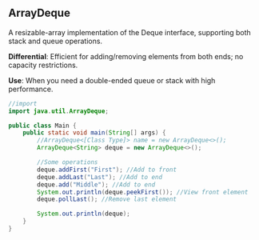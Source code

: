 ## ArrayDeque

A resizable-array implementation of the Deque interface, supporting both stack and queue operations.

**Differential**: Efficient for adding/removing elements from both ends; no capacity restrictions.

**Use**: When you need a double-ended queue or stack with high performance.

```java
//import
import java.util.ArrayDeque;

public class Main {
    public static void main(String[] args) {
        //ArrayDeque<[Class Type]> name = new ArrayDeque<>();
        ArrayDeque<String> deque = new ArrayDeque<>();

        //Some operations
        deque.addFirst("First"); //Add to front
        deque.addLast("Last"); //Add to end
        deque.add("Middle"); //Add to end
        System.out.println(deque.peekFirst()); //View front element
        deque.pollLast(); //Remove last element

        System.out.println(deque);
    }
}
```